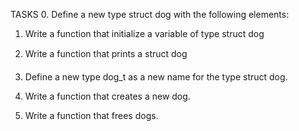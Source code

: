 TASKS
0. Define a new type struct dog with the following elements:

1. Write a function that initialize a variable of type struct dog

2. Write a function that prints a struct dog

3. Define a new type dog_t as a new name for the type struct dog.

4. Write a function that creates a new dog.

5. Write a function that frees dogs.
